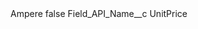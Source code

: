 <?xml version="1.0" encoding="UTF-8"?>
<CustomMetadata xmlns="http://soap.sforce.com/2006/04/metadata" xmlns:xsi="http://www.w3.org/2001/XMLSchema-instance" xmlns:xsd="http://www.w3.org/2001/XMLSchema">
    <label>Ampere</label>
    <protected>false</protected>
    <values>
        <field>Field_API_Name__c</field>
        <value xsi:type="xsd:string">UnitPrice</value>
    </values>
</CustomMetadata>
